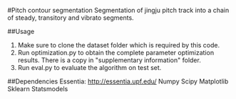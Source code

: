 #Pitch contour segmentation
Segmentation of jingju pitch track into a chain of steady, transitory and vibrato segments.

##Usage
1. Make sure to clone the dataset folder which is required by this code.
2. Run optimization.py to obtain the complete parameter optimization results. There is a copy in "supplementary information" folder.
3. Run eval.py to evaluate the algorithm on test set.

##Dependencies
Essentia: http://essentia.upf.edu/
Numpy
Scipy
Matplotlib
Sklearn
Statsmodels
